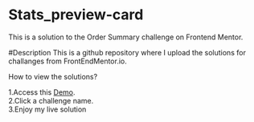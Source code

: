 # Stats_preview-card
This is a solution to the Order Summary challenge on Frontend Mentor.

#Description
This is a github repository where I upload the solutions for challanges from FrontEndMentor.io.

How to view the solutions?

1.Access this [Demo](https://praveshnexus.github.io/Stats_preview-card/).  
2.Click a challenge name.  
3.Enjoy my live solution
